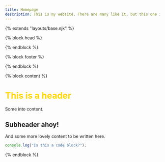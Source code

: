 ```yaml
---
title: Homepage
description: This is my website. There are many like it, but this one is mine. My website is my best friend. It is my life. I must master it as I must master my life.
---
```


{% extends "layouts/base.njk" %}

{% block head %}
  <meta name="description" content="{{ description }}" />
  <style>
    h1 {
      color: gold;
    }
  </style>
{% endblock %}

{% block footer %}
  <script defer src="https://unpkg.com/alpinejs@3.x.x/dist/cdn.min.js"></script>
{% endblock %}

{% block content %}

  # This is a header

  Some into content.

  ## Subheader ahoy!

  And some more lovely content to be written here.

  ```js
  console.log("Is this a code block?");
  ```
{% endblock %}


